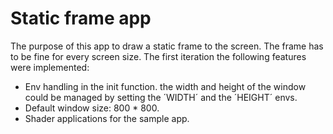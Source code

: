 # Static frame app

The purpose of this app to draw a static frame to the screen. The frame has to be fine for every screen size.
The first iteration the following features were implemented:
- Env handling in the init function. the width and height of the window could be managed by setting the ´WIDTH´ and the ´HEIGHT´ envs.
- Default window size: 800 * 800.
- Shader applications for the sample app.
